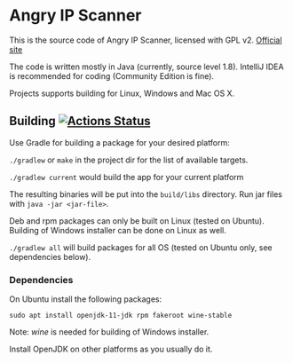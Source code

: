 # Angry IP Scanner

This is the source code of Angry IP Scanner, licensed with GPL v2. [Official site](https://angryip.org/)

The code is written mostly in Java (currently, source level 1.8).
IntelliJ IDEA is recommended for coding (Community Edition is fine).

Projects supports building for Linux, Windows and Mac OS X.

## Building [![Actions Status](https://github.com/angryip/ipscan/workflows/CI/badge.svg)](https://github.com/angryip/ipscan/actions)

Use Gradle for building a package for your desired platform:

`./gradlew` or `make` in the project dir for the list of available targets.

`./gradlew current` would build the app for your current platform

The resulting binaries will be put into the `build/libs` directory.
Run jar files with `java -jar <jar-file>`.

Deb and rpm packages can only be built on Linux (tested on Ubuntu). 
Building of Windows installer can be done on Linux as well.

`./gradlew all` will build packages for all OS (tested on Ubuntu only, see dependencies below).

### Dependencies

On Ubuntu install the following packages:
```
sudo apt install openjdk-11-jdk rpm fakeroot wine-stable
```
Note: *wine* is needed for building of Windows installer.

Install OpenJDK on other platforms as you usually do it.
